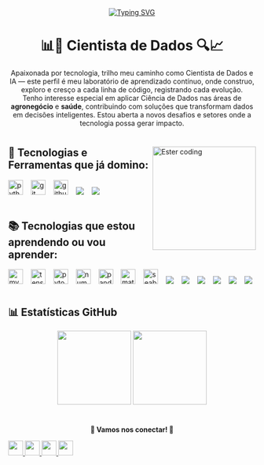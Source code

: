 <div align="center">
  <a href="https://git.io/typing-svg">
    <img src="https://readme-typing-svg.demolab.com?font=Fira+Code&weight=500&size=22&pause=1000&color=571259&center=true&vCenter=true&random=false&width=600&lines=Olá,+meu+nome+é+Ester+Fernandes,+seja+bem-vindo!" alt="Typing SVG">
  </a>
</div>

#

<h1 align="center">📊🔬 Cientista de Dados 🔍📈</h1>

<p align="center">
Apaixonada por tecnologia, trilho meu caminho como Cientista de Dados e IA — este perfil é meu laboratório de aprendizado contínuo, onde construo, exploro e cresço a cada linha de código, registrando cada evolução.<br>
Tenho interesse especial em aplicar Ciência de Dados nas áreas de <strong>agronegócio</strong> e <strong>saúde</strong>, contribuindo com soluções que transformam dados em decisões inteligentes. Estou aberta a novos desafios e setores onde a tecnologia possa gerar impacto.
</p>

#

<img align="right" alt="Ester coding" height="210px" src="https://i.postimg.cc/QNyBvzCT/Mulher-no-escrit-rio-moderno-de-dia-1.png">

## 🚀 Tecnologias e Ferramentas que já domino:
<div align="left">
  <img src="https://cdn.jsdelivr.net/gh/devicons/devicon/icons/python/python-original.svg" height="30" alt="python" />
  <img width="8" />
  <img src="https://cdn.jsdelivr.net/gh/devicons/devicon/icons/git/git-original.svg" height="30" alt="git" />
  <img width="8" />
  <img src="https://cdn.jsdelivr.net/gh/devicons/devicon/icons/github/github-original.svg" height="30" alt="github" />
  <img width="8" />
  <img src="https://img.shields.io/badge/Power%20BI-40464F?style=for-the-badge&logo=powerbi&logoColor=white" />
  <img width="8" />
  <img src="https://img.shields.io/badge/Excel-03E0FF?style=for-the-badge&logo=microsoft-excel&logoColor=white" />
</div>

<br/>

## 📚 Tecnologias que estou aprendendo ou vou aprender:
<div align="left">
  <img src="https://cdn.jsdelivr.net/gh/devicons/devicon/icons/mysql/mysql-original.svg" height="30" alt="mysql" />
  <img width="8" />
  <img src="https://cdn.jsdelivr.net/gh/devicons/devicon/icons/tensorflow/tensorflow-original.svg" height="30" alt="tensorflow" />
  <img width="8" />
  <img src="https://cdn.jsdelivr.net/gh/devicons/devicon/icons/pytorch/pytorch-original.svg" height="30" alt="pytorch" />
  <img width="8" />
  <img src="https://cdn.jsdelivr.net/gh/devicons/devicon/icons/numpy/numpy-original.svg" height="30" alt="numpy" />
  <img width="8" />
  <img src="https://cdn.jsdelivr.net/gh/devicons/devicon/icons/pandas/pandas-original.svg" height="30" alt="pandas" />
  <img width="8" />
  <img src="https://cdn.jsdelivr.net/gh/devicons/devicon/icons/matplotlib/matplotlib-original.svg" height="30" alt="matplotlib" />
  <img width="8" />
  <img src="https://cdn.jsdelivr.net/gh/devicons/devicon/icons/seaborn/seaborn-original.svg" height="30" alt="seaborn" />
  <img width="8" />
  <img src="https://img.shields.io/badge/Plotly-3533CD?style=for-the-badge&logo=plotly&logoColor=white" />
  <img width="8" />
  <img src="https://img.shields.io/badge/Scikit--learn-090794?style=for-the-badge&logo=scikit-learn&logoColor=white" />
  <img width="8" />
  <img src="https://img.shields.io/badge/Keras-571259?style=for-the-badge&logo=keras&logoColor=white" />
  <img width="8" />
  <img src="https://img.shields.io/badge/AWS-000000?style=for-the-badge&logo=amazon-aws&logoColor=white" />
  <img width="8" />
  <img src="https://img.shields.io/badge/GCP-03E0FF?style=for-the-badge&logo=googlecloud&logoColor=white" />
  <img width="8" />
  <img src="https://img.shields.io/badge/AZURE-40464F?style=for-the-badge&logo=microsoftazure&logoColor=white" />
</div>

#

## 📊 Estatísticas GitHub

<div align="center">
  <img src="https://github-readme-stats.vercel.app/api?username=ester-fernandes&hide_title=false&hide_rank=false&show_icons=true&include_all_commits=true&count_private=true&theme=gruvbox_light&locale=pt-br&hide_border=false" height="150" />
  <img src="https://github-readme-stats.vercel.app/api/top-langs?username=ester-fernandes&locale=pt-br&hide_title=false&layout=compact&card_width=320&langs_count=5&theme=gruvbox_light&hide_border=false" height="150" />
</div>

#

<p align="center"><strong>💜 Vamos nos conectar! 💜</strong></p>

<div align="left">
  <a href="mailto:esterfbbrito@outlook.com" target="_blank">
    <img src="https://img.shields.io/badge/Email-571259?style=for-the-badge&logo=gmail&logoColor=white" height="30" />
  </a>
  <a href="https://www.linkedin.com/in/esterfb-brito/" target="_blank">
    <img src="https://img.shields.io/badge/LinkedIn-571259?style=for-the-badge&logo=linkedin&logoColor=white" height="30" />
  </a>
  <a href="https://wa.me/55992622703?text=Ol%C3%A1,tudo%20bem?" target="_blank">
    <img src="https://img.shields.io/badge/WhatsApp-571259?style=for-the-badge&logo=whatsapp&logoColor=white" height="30" />
  </a>
  <a href="https://www.instagram.com/ester.data/?next=%2F" target="_blank">
    <img src="https://img.shields.io/badge/Instagram-571259?style=for-the-badge&logo=instagram&logoColor=white" height="30" />
  </a>
</div>
